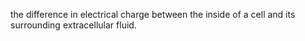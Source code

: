 the difference in electrical charge between the inside of a cell and its surrounding extracellular fluid.